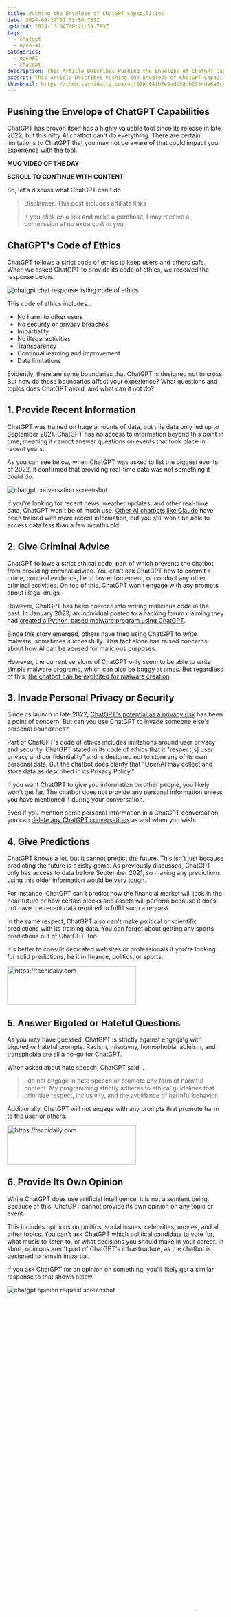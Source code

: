 ```yaml
---
title: Pushing the Envelope of ChatGPT Capabilities
date: 2024-09-29T22:51:50.731Z
updated: 2024-10-04T00:21:38.783Z
tags:
  - chatgpt
  - open-ai
categories:
  - openAI
  - chatgpt
description: This Article Describes Pushing the Envelope of ChatGPT Capabilities
excerpt: This Article Describes Pushing the Envelope of ChatGPT Capabilities
thumbnail: https://thmb.techidaily.com/4cf629d041b7e9add58db2334da6e6c6bff213af23c974168630105d2e88b454.jpg
---
```


## Pushing the Envelope of ChatGPT Capabilities

 ChatGPT has proven itself has a highly valuable tool since its release in late 2022, but this nifty AI chatbot can't do everything. There are certain limitations to ChatGPT that you may not be aware of that could impact your experience with the tool.

**MUO VIDEO OF THE DAY**

**SCROLL TO CONTINUE WITH CONTENT**

 So, let's discuss what ChatGPT can't do.

>  Disclaimer: This post includes affiliate links
>
>  If you click on a link and make a purchase, I may receive a commission at no extra cost to you.
>

## ChatGPT's Code of Ethics

 ChatGPT follows a strict code of ethics to keep users and others safe. When we asked ChatGPT to provide its code of ethics, we received the response below.

![chatgpt chat response listing code of ethics](https://static1.makeuseofimages.com/wordpress/wp-content/uploads/2023/07/chatgpt-ethics-1.jpg)

 This code of ethics includes...

* No harm to other users
* No security or privacy breaches
* Impartiality
* No illegal activities
* Transparency
* Continual learning and improvement
* Data limitations

 Evidently, there are some boundaries that ChatGPT is designed not to cross. But how do these boundaries affect your experience? What questions and topics does ChatGPT avoid, and what can it not do?

## 1\. Provide Recent Information

 ChatGPT was trained on huge amounts of data, but this data only led up to September 2021\. ChatGPT has no access to information beyond this point in time, meaning it cannot answer questions on events that took place in recent years.

 As you can see below, when ChatGPT was asked to list the biggest events of 2022, it confirmed that providing real-time data was not something it could do.

![chatgpt conversation screenshot](https://static1.makeuseofimages.com/wordpress/wp-content/uploads/2023/07/chatgpt-2022-request.jpg)

 If you're looking for recent news, weather updates, and other real-time data, ChatGPT won't be of much use. [Other AI chatbots like Claude](https://www.makeuseof.com/what-is-claude-ai-why-use-it/) have been trained with more recent information, but you still won't be able to access data less than a few months old.

## 2\. Give Criminal Advice

 ChatGPT follows a strict ethical code, part of which prevents the chatbot from providing criminal advice. You can't ask ChatGPT how to commit a crime, conceal evidence, lie to law enforcement, or conduct any other criminal activities. On top of this, ChatGPT won't engage with any prompts about illegal drugs.

 However, ChatGPT has been coerced into writing malicious code in the past. In January 2023, an individual posted to a hacking forum claiming they had [created a Python-based malware program using ChatGPT](https://www.makeuseof.com/chatgpt-used-by-cybercriminals-to-write-malware/).

 Since this story emerged, others have tried using ChatGPT to write malware, sometimes successfully. This fact alone has raised concerns about how AI can be abused for malicious purposes.

 However, the current versions of ChatGPT only seem to be able to write simple malware programs, which can also be buggy at times. But regardless of this, [the chatbot can be exploited for malware creation](https://www.makeuseof.com/can-chatgpt-be-used-malware-creation/).

## 3\. Invade Personal Privacy or Security

 Since its launch in late 2022, [ChatGPT's potential as a privacy risk](https://www.makeuseof.com/chatgpt-privacy-risk/) has been a point of concern. But can you use ChatGPT to invade someone else's personal boundaries?

 Part of ChatGPT's code of ethics includes limitations around user privacy and security. ChatGPT stated in its code of ethics that it "respect\[s\] user privacy and confidentiality" and is designed not to store any of its own personal data. But the chatbot does clarify that "OpenAI may collect and store data as described in its Privacy Policy."

 If you want ChatGPT to give you information on other people, you likely won't get far. The chatbot does not provide any personal information unless you have mentioned it during your conversation.

 Even if you mention some personal information in a ChatGPT conversation, you can [delete any ChatGPT conversations](https://www.makeuseof.com/how-to-delete-your-chatgpt-history/) as and when you wish.

## 4\. Give Predictions

 ChatGPT knows a lot, but it cannot predict the future. This isn't just because predicting the future is a risky game. As previously discussed, ChatGPT only has access to data before September 2021, so making any predictions using this older information would be very tough.

 For instance, ChatGPT can't predict how the financial market will look in the near future or how certain stocks and assets will perform because it does not have the recent data required to fulfill such a request.

 In the same respect, ChatGPT also can't make political or scientific predictions with its training data. You can forget about getting any sports predictions out of ChatGPT, too.

 It's better to consult dedicated websites or professionals if you're looking for solid predictions, be it in finance, politics, or sports.

<!-- affiliate ads begin -->
<a href="https://aligracehair.sjv.io/c/5597632/1902289/19272" target="_top" id="1902289">
  <img src="//a.impactradius-go.com/display-ad/19272-1902289" border="0" alt="https://techidaily.com" width="300" height="90"/>
</a>
<img height="0" width="0" src="https://aligracehair.sjv.io/i/5597632/1902289/19272" style="position:absolute;visibility:hidden;" border="0" />
<!-- affiliate ads end -->

## 5\. Answer Bigoted or Hateful Questions

 As you may have guessed, ChatGPT is strictly against engaging with bigoted or hateful prompts. Racism, misogyny, homophobia, ableism, and transphobia are all a no-go for ChatGPT.

 When asked about hate speech, ChatGPT said...

> I do not engage in hate speech or promote any form of harmful content. My programming strictly adheres to ethical guidelines that prioritize respect, inclusivity, and the avoidance of harmful behavior.

 Additionally, ChatGPT will not engage with any prompts that promote harm to the user or others.

<!-- affiliate ads begin -->
<a href="https://laganoo.pxf.io/c/5597632/1484951/16446" target="_top" id="1484951">
  <img src="//a.impactradius-go.com/display-ad/16446-1484951" border="0" alt="https://techidaily.com" width="300" height="90"/>
</a>
<img height="0" width="0" src="https://laganoo.pxf.io/i/5597632/1484951/16446" style="position:absolute;visibility:hidden;" border="0" />
<!-- affiliate ads end -->

## 6\. Provide Its Own Opinion

 While ChatGPT does use artificial intelligence, it is not a sentient being. Because of this, ChatGPT cannot provide its own opinion on any topic or event.

 This includes opinions on politics, social issues, celebrities, movies, and all other topics. You can't ask ChatGPT which political candidate to vote for, what music to listen to, or what decisions you should make in your career. In short, opinions aren't part of ChatGPT's infrastructure, as the chatbot is designed to remain impartial.

 If you ask ChatGPT for an opinion on something, you'll likely get a similar response to that shown below.

![chatgpt opinion request screenshot](https://static1.makeuseofimages.com/wordpress/wp-content/uploads/2023/07/chatgpt-opinion-1.jpg)

<!-- affiliate ads begin -->
<span id="1424527">
					<video width="864" height="1536" style="cursor:pointer"
           poster="//a.impactradius-go.com/display-clicktoplayimage/1424527.png"
           onclick="if(!this.playClicked){this.play();this.setAttribute('controls',true);this.playClicked=true;}">
	   <source src="//a.impactradius-go.com/display-ad/16446-1424527">
	   <img src="//a.impactradius-go.com/display-clicktoplayimage/1424527.png" style="border: none; height: 100%; width: 100%; object-fit: contain">
	</video>
	<div style="width:540px;text-align:center"><a href="javascript:window.open(decodeURIComponent('https%3A%2F%2Flaganoo.pxf.io%2Fc%2F5597632%2F1424527%2F16446'), '_blank');void(0);">Click here</a></div>
</span>
<img height="0" width="0" src="https://imp.pxf.io/i/5597632/1424527/16446" style="position:absolute;visibility:hidden;" border="0" />
<!-- affiliate ads end -->

 One day, we may see AI chatbots able to form reasonable opinions. But for now, that's a luxury reserved for human beings.

## 7\. Look Up Web Results

 ChatGPT may be a hub of knowledge, but it is not a search engine. Therefore, you cannot ask ChatGPT to look something up for you like Google or Bing would.

 In fact, ChatGPT does not "look up" anything online when you ask it a question. Rather, it pulls from its training data to provide facts. You can, however, use the chatbot's browser feature available with [ChatGPT Plus](https://www.makeuseof.com/chatgpt-plus-subscription-worth-it/), OpenAI's premium chatbot service that uses GPT-4\.

 ChatGPT Plus is a paid subscription that costs $20 monthly. If you use ChatGPT a lot and want access to all the service's features, you may want to consider upgrading to Plus.

 At the time of writing, ChatGPT's browsing feature is disabled but is expected to return in the future.

<!-- affiliate ads begin -->
<a href="https://unicoeye.pxf.io/c/5597632/2134491/18498" target="_top" id="2134491">
  <img src="//a.impactradius-go.com/display-ad/18498-2134491" border="0" alt="https://techidaily.com" width="728" height="90"/>
</a>
<img height="0" width="0" src="https://unicoeye.pxf.io/i/5597632/2134491/18498" style="position:absolute;visibility:hidden;" border="0" />
<!-- affiliate ads end -->

## ChatGPT Isn't an All-in-One Solution

 There's a lot you can do with ChatGPT, and it's this versatility that has made the chatbot so popular. But it's important to keep ChatGPT's limitations in mind so that you don't end up using it for the wrong reasons.

**SCROLL TO CONTINUE WITH CONTENT**

 So, let's discuss what ChatGPT can't do.

<ins class="adsbygoogle"
     style="display:block"
     data-ad-format="autorelaxed"
     data-ad-client="ca-pub-7571918770474297"
     data-ad-slot="1223367746"></ins>

<ins class="adsbygoogle"
     style="display:block"
     data-ad-client="ca-pub-7571918770474297"
     data-ad-slot="8358498916"
     data-ad-format="auto"
     data-full-width-responsive="true"></ins>

<span class="atpl-alsoreadstyle">Also read:</span>
<div><ul>
<li><a href="https://on-screen-recording.techidaily.com/new-in-2024-5-best-ps2-emulators-android/"><u>[New] In 2024, 5 Best PS2 Emulators Android</u></a></li>
<li><a href="https://extra-guidance.techidaily.com/new-pro-camera-selection-guide-top-10-films-tools-ranked/"><u>[New] Pro Camera Selection Guide - Top 10 Films Tools Ranked</u></a></li>
<li><a href="https://some-knowledge.techidaily.com/updated-fine-tune-your-cinematography-mastering-kinemaster-zoom-features/"><u>[Updated] Fine-Tune Your Cinematography Mastering Kinemaster Zoom Features</u></a></li>
<li><a href="https://article-tips.techidaily.com/updated-unbeatable-8-webcams-for-clear-smooth-live-streaming/"><u>[Updated] Unbeatable 8 Webcams For Clear, Smooth Live Streaming</u></a></li>
<li><a href="https://tech-savvy.techidaily.com/deciphering-the-mechanisms-behind-ai-bot-censorship/"><u>Deciphering the Mechanisms Behind AI Bot Censorship</u></a></li>
<li><a href="https://tech-savvy.techidaily.com/expert-advice-dodging-chatgpt-written-errors/"><u>Expert Advice: Dodging ChatGPT' Written Errors</u></a></li>
<li><a href="https://tech-recovery.techidaily.com/get-to-know-the-most-recent-macbook-from-apple-what-just-debuted/"><u>Get to Know the Most Recent MacBook From Apple - What Just Debuted?</u></a></li>
<li><a href="https://tech-savvy.techidaily.com/maximizing-excel-potential-via-three-chatgpt-techniques/"><u>Maximizing Excel Potential via Three ChatGPT Techniques</u></a></li>
<li><a href="https://extra-support.techidaily.com/quick-start-guide-making-your-gifs-count-as-emoji-stickers-in-telegram-for-2024/"><u>Quick-Start Guide Making Your GIFS Count as Emoji Stickers in Telegram for 2024</u></a></li>
<li><a href="https://tech-savvy.techidaily.com/secure-communication-gateway-gpt-plus-vpn/"><u>Secure Communication Gateway: GPT + VPN?</u></a></li>
<li><a href="https://tech-savvy.techidaily.com/the-game-changing-reasons-mastery-of-chatgpt-in-your-career/"><u>The Game-Changing Reasons: Mastery of ChatGPT in Your Career</u></a></li>
<li><a href="https://win-dash.techidaily.com/this-title-clearly-states-the-purpose-of-the-content-a-guide-while-listing-all-relevant-versions-of-windows-and-indicating-that-its-a-downloadable-resource.158/"><u>This Title Clearly States the Purpose of the Content (a Guide) While Listing All Relevant Versions of Windows and Indicating that It's a Downloadable Resource.</u></a></li>
</ul></div>

